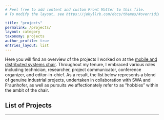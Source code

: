 ```yaml
---
# Feel free to add content and custom Front Matter to this file.
# To modify the layout, see https://jekyllrb.com/docs/themes/#overriding-theme-defaults

title: "projects"
permalink: /projects/
layout: category
taxonomy: projects
author_profile: true
entries_layout: list
---
```


Here you will find an overview of the projects I worked on at the [mobile and distributed systems chair](http://www.mobile.ifi.lmu.de/). 
Throughout my tenure, I embraced various roles including technician, researcher, project communicator, conference organizer, and editor-in-chief. 
As a result, the list below represents a blend of genuine industrial projects, undertaken in collaboration with SWA and Fraunhofer, as well as pursuits we affectionately refer to as “hobbies” within the ambit of the chair.

## List of Projects


---
